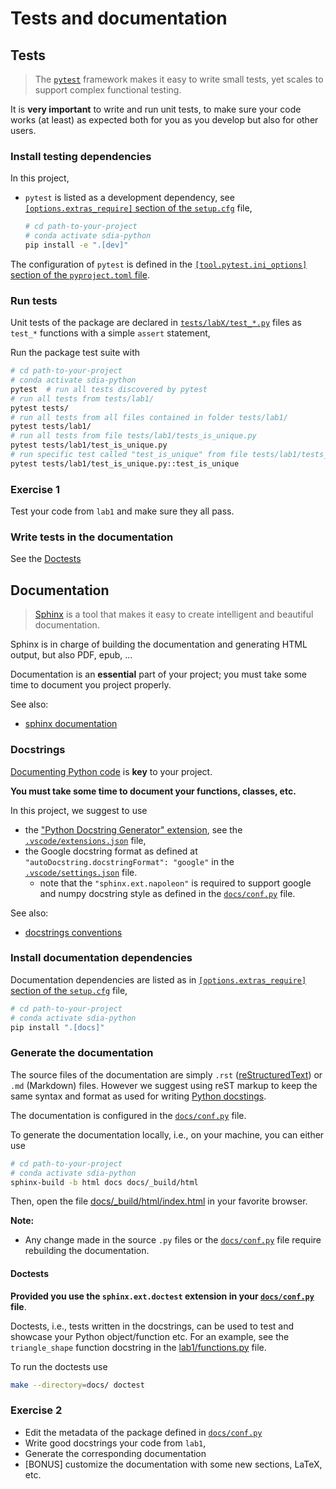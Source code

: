 # Tests and documentation

## Tests

> The [`pytest`](https://docs.pytest.org/en/6.2.x/) framework makes it easy to write small tests, yet scales to support complex functional testing.

It is **very important** to write and run unit tests, to make sure your code works (at least) as expected both for you as you develop but also for other users.

### Install testing dependencies

In this project,

- `pytest` is listed as a development dependency, see [`[options.extras_require]` section of the `setup.cfg`](../setup.cfg) file,

    ```bash
    # cd path-to-your-project
    # conda activate sdia-python
    pip install -e ".[dev]"
    ```

The configuration of `pytest` is defined in the [`[tool.pytest.ini_options]` section of the `pyproject.toml` file](https://docs.pytest.org/en/latest/reference/customize.html#pyproject-toml).

### Run tests

Unit tests of the package are declared in [`tests/labX/test_*.py`](../tests/) files as `test_*` functions with a simple `assert` statement,

Run the package test suite with

```bash
# cd path-to-your-project
# conda activate sdia-python
pytest  # run all tests discovered by pytest
# run all tests from tests/lab1/
pytest tests/
# run all tests from all files contained in folder tests/lab1/
pytest tests/lab1/
# run all tests from file tests/lab1/tests_is_unique.py
pytest tests/lab1/test_is_unique.py
# run specific test called "test_is_unique" from file tests/lab1/tests_is_unique.py
pytest tests/lab1/test_is_unique.py::test_is_unique
```

### Exercise 1

Test your code from `lab1` and make sure they all pass.

### Write tests in the documentation

See the [Doctests](#doctests)

## Documentation

> [Sphinx](https://www.sphinx-doc.org/en/master/index.html)  is a tool that makes it easy to create intelligent and beautiful documentation.

Sphinx is in charge of building the documentation and generating HTML output, but also PDF, epub, ...

Documentation is an **essential** part of your project; you must take some time to document you project properly.

See also:

- [sphinx documentation](https://www.sphinx-doc.org/en/master/usage/configuration.html)

### Docstrings

[Documenting Python code](https://realpython.com/documenting-python-code/) is **key** to your project.

**You must take some time to document your functions, classes, etc.**

In this project, we suggest to use

- the ["Python Docstring Generator" extension](https://marketplace.visualstudio.com/items?itemName=njpwerner.autodocstring), see the [`.vscode/extensions.json`](../.vscode/extensions.json) file,
- the Google docstring format as defined at `"autoDocstring.docstringFormat": "google"` in the [`.vscode/settings.json`](../.vscode/settings.json) file.
  - note that the `"sphinx.ext.napoleon"` is required to support google and numpy docstring style as defined in the [`docs/conf.py`](../docs/conf.py) file.

See also:

- [docstrings conventions](https://www.python.org/dev/peps/pep-0257/)

### Install documentation dependencies

Documentation dependencies are listed as in [`[options.extras_require]` section of the `setup.cfg`](../setup.cfg) file,

  ```bash
  # cd path-to-your-project
  # conda activate sdia-python
  pip install ".[docs]"
  ```

### Generate the documentation

The source files of the documentation are simply `.rst` ([reStructuredText](https://docutils.sourceforge.io/rst.html)) or `.md` (Markdown) files.
However we suggest using reST markup to keep the same syntax and format as used for writing [Python docstings](https://devguide.python.org/documenting/).

The documentation is configured in the [`docs/conf.py`](../docs/conf.py) file.

To generate the documentation locally, i.e., on your machine, you can either use

  ```bash
  # cd path-to-your-project
  # conda activate sdia-python
  sphinx-build -b html docs docs/_build/html
  ```

Then, open the file [docs/_build/html/index.html](../docs/_build/html/index.html) in your favorite browser.

**Note:**

- Any change made in the source `.py` files or the [`docs/conf.py`](../docs/conf.py) file require rebuilding the documentation.

#### Doctests

**Provided you use the `sphinx.ext.doctest` extension in your [`docs/conf.py`](../docs/conf.py) file**.

Doctests, i.e., tests written in the docstrings, can be used to test and showcase your Python object/function etc.
For an example, see the `triangle_shape` function docstring in the [lab1/functions.py](../src/sdia_python/lab1/functions.py) file.

To run the doctests use

```bash
make --directory=docs/ doctest
```

### Exercise 2

- Edit the metadata of the package defined in [`docs/conf.py`](../docs/conf.py)
- Write good docstrings your code from `lab1`,
- Generate the corresponding documentation
- [BONUS] customize the documentation with some new sections, LaTeX, etc.
